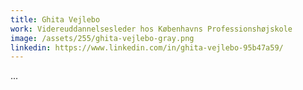 ```yaml
---
title: Ghita Vejlebo
work: Videreuddannelsesleder hos Københavns Professionshøjskole
image: /assets/255/ghita-vejlebo-gray.png
linkedin: https://www.linkedin.com/in/ghita-vejlebo-95b47a59/
---
```

...